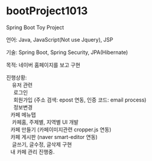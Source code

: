 # bootProject1013
Spring Boot Toy Project

언어: Java, JavaScript(Not use Jquery), JSP

기술: Spring Boot, Spring Security, JPA(Hibernate)

목적: 네이버 홈페이지를 보고 구현

진행상황:   
&nbsp;&nbsp;&nbsp; 유저 관련  
&nbsp;&nbsp;&nbsp;&nbsp; 로그인   
&nbsp;&nbsp;&nbsp;&nbsp; 회원가입 (주소 검색: epost 연동, 인증 코드: email process)  
&nbsp;&nbsp;&nbsp;&nbsp; 정보변경    
&nbsp;&nbsp;&nbsp;카페 메뉴탭  
&nbsp;&nbsp;&nbsp;&nbsp;카페홈, 주제별, 지역별 UI 개발  
&nbsp;&nbsp;&nbsp;카페 만들기 (카페이미지관련 cropper.js 연동)  
&nbsp;&nbsp;&nbsp;카페 게시판 (naver smart-editor 연동)  
&nbsp;&nbsp;&nbsp;&nbsp;글쓰기, 글수정, 글삭제 구현  
&nbsp;&nbsp;&nbsp;내 카페 관리 진행중.              
               



